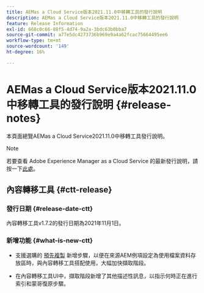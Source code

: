 ```yaml
---
title: AEMas a Cloud Service版本2021.11.0中移轉工具的發行說明
description: AEMas a Cloud Service版本2021.11.0中移轉工具的發行說明
feature: Release Information
exl-id: 668c0c66-88f5-4d74-9a2a-3bdc63b0bba7
source-git-commit: a77e5dc4273736b969e9a4a62fcac75664495ee6
workflow-type: tm+mt
source-wordcount: '149'
ht-degree: 16%

---
```


# AEMas a Cloud Service版本2021.11.0中移轉工具的發行說明 {#release-notes}

本頁面總覽AEMas a Cloud Service2021.11.0中移轉工具發行說明。

>[!NOTE]
>若要查看 Adobe Experience Manager as a Cloud Service 的最新發行說明，請按一下[此處](https://experienceleague.adobe.com/docs/experience-manager-cloud-service/release-notes/release-notes/release-notes-current.html)。

## 內容轉移工具 {#ctt-release}

### 發行日期 {#release-date-ctt}

內容轉移工具v1.7.2的發行日期為2021年11月1日。

### 新增功能 {#what-is-new-ctt}

* 支援選購的 [預先複製](https://experienceleague.adobe.com/docs/experience-manager-cloud-service/moving/cloud-migration/content-transfer-tool/handling-large-content-repositories.html) 新增步驟，以便在來源AEM例項設定為使用檔案資料存放區時，與內容轉移工具搭配使用，大幅加快擷取階段。

* 在內容轉移工具UI中，擷取階段新增了其他描述性訊息，以指示何時正在進行索引和蒙哥復原步驟。
